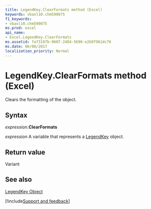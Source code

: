 ```yaml
---
title: LegendKey.ClearFormats method (Excel)
keywords: vbaxl10.chm590075
f1_keywords:
- vbaxl10.chm590075
ms.prod: excel
api_name:
- Excel.LegendKey.ClearFormats
ms.assetid: fa73187b-9607-2484-5690-e2b07961dc76
ms.date: 06/08/2017
localization_priority: Normal
---
```



# LegendKey.ClearFormats method (Excel)

Clears the formatting of the object.


## Syntax

_expression_.**ClearFormats**

_expression_ A variable that represents a [LegendKey](Excel.LegendKey-graph-property.md) object.


## Return value

Variant


## See also


[LegendKey Object](Excel.LegendKey(object).md)

[!include[Support and feedback](~/includes/feedback-boilerplate.md)]